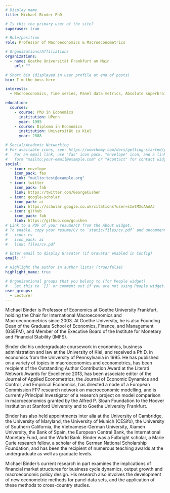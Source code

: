 ```yaml
---
# Display name
title: Michael Binder PhD

# Is this the primary user of the site?
superuser: true

# Role/position
role: Professor of Macroeconomics & Macroeconometrics

# Organizations/Affiliations
organizations:
  - name: Goethe Universität Frankfurt am Main
    url: ""

# Short bio (displayed in user profile at end of posts)
bio: I'm the boss here

interests:
  - Macroeconomics, Time series, Panel data metrics, Absolute superbrain

education:
  courses:
    - course: PhD in Economics
      institution: UPenn
      year: 1995
    - course: Diploma in Economics
      institution: Universität zu Kiel
      year: 2888

# Social/Academic Networking
# For available icons, see: https://wowchemy.com/docs/getting-started/page-builder/#icons
#   For an email link, use "fas" icon pack, "envelope" icon, and a link in the
#   form "mailto:your-email@example.com" or "#contact" for contact widget.
social:
  - icon: envelope
    icon_pack: fas
    link: "mailto:test@example.org"
  - icon: twitter
    icon_pack: fab
    link: https://twitter.com/GeorgeCushen
  - icon: google-scholar
    icon_pack: ai
    link: https://scholar.google.co.uk/citations?user=sIwtMXoAAAAJ
  - icon: github
    icon_pack: fab
    link: https://github.com/gcushen
# Link to a PDF of your resume/CV from the About widget.
# To enable, copy your resume/CV to `static/files/cv.pdf` and uncomment the lines below.
# - icon: cv
#   icon_pack: ai
#   link: files/cv.pdf

# Enter email to display Gravatar (if Gravatar enabled in Config)
email: ""

# Highlight the author in author lists? (true/false)
highlight_name: true

# Organizational groups that you belong to (for People widget)
#   Set this to `[]` or comment out if you are not using People widget.
user_groups:
  - Lecturer
---
```


Michael Binder is Professor of Economics at Goethe University Frankfurt, holding the Chair for International Macroeconomics and Macroeconometrics since 2003. At Goethe University, he is also Founding Dean of the Graduate School of Economics, Finance, and Management (GSEFM), and Member of the Executive Board of the Institute for Monetary and Financial Stability (IMFS).

Binder did his undergraduate coursework in economics, business administration and law at the University of Kiel, and received a Ph.D. in economics from the University of Pennsylvania in 1995. He has published on a variety of topics in macroeconomics and econometrics, has been recipient of the Outstanding Author Contribution Award at the Literati Network Awards for Excellence 2013, has been associate editor of the Journal of Applied Econometrics, the Journal of Economic Dynamics and Control, and Empirical Economics, has directed a node of a European Commission FP7 research network on macroeconomic modelling, and is currently Principal Investigator of a research project on model comparison in macroeconomics granted by the Alfred P. Sloan Foundation to the Hoover Institution at Stanford University and to Goethe University Frankfurt.

Binder has also held appointments inter alia at the University of Cambridge, the University of Maryland, the University of Munich (CESifo), the University of Southern California, the Vietnamese-German University, Xiamen University, the Bank of Spain, the European Central Bank, the International Monetary Fund, and the World Bank. Binder was a Fulbright scholar, a Marie Curie research fellow, a scholar of the German National Scholarship Foundation, and has been the recipient of numerous teaching awards at the undergraduate as well as graduate levels.

Michael Binder’s current research in part examines the implications of financial market structures for business cycle dynamics, output growth and macroeconomic policy design. His research also involves the development of new econometric methods for panel data sets, and the application of these methods to cross-country studies.

